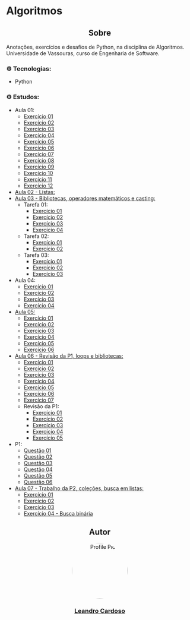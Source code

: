# Algoritmos

<div align="center">
    <h2>Sobre</h2>
</div>

Anotações, exercícios e desafios de Python, na disciplina de Algoritmos.<br>
Universidade de Vassouras, curso de Engenharia de Software.<br>

### ⚙️ Tecnologias:
* Python

### ⚙️ Estudos:
* Aula 01:
    * [Exercício 01](https://github.com/Leandro-Cardoso/STUDY-Vassouras-Algoritmos/blob/main/aula01/exercicio01.py)
    * [Exercício 02](https://github.com/Leandro-Cardoso/STUDY-Vassouras-Algoritmos/blob/main/aula01/exercicio02.py)
    * [Exercício 03](https://github.com/Leandro-Cardoso/STUDY-Vassouras-Algoritmos/blob/main/aula01/exercicio03.py)
    * [Exercício 04](https://github.com/Leandro-Cardoso/STUDY-Vassouras-Algoritmos/blob/main/aula01/exercicio04.py)
    * [Exercício 05](https://github.com/Leandro-Cardoso/STUDY-Vassouras-Algoritmos/blob/main/aula01/exercicio05.py)
    * [Exercício 06](https://github.com/Leandro-Cardoso/STUDY-Vassouras-Algoritmos/blob/main/aula01/exercicio06.py)
    * [Exercício 07](https://github.com/Leandro-Cardoso/STUDY-Vassouras-Algoritmos/blob/main/aula01/exercicio07.py)
    * [Exercício 08](https://github.com/Leandro-Cardoso/STUDY-Vassouras-Algoritmos/blob/main/aula01/exercicio08.py)
    * [Exercício 09](https://github.com/Leandro-Cardoso/STUDY-Vassouras-Algoritmos/blob/main/aula01/exercicio09.py)
    * [Exercício 10](https://github.com/Leandro-Cardoso/STUDY-Vassouras-Algoritmos/blob/main/aula01/exercicio10.py)
    * [Exercício 11](https://github.com/Leandro-Cardoso/STUDY-Vassouras-Algoritmos/blob/main/aula01/exercicio11.py)
    * [Exercício 12](https://github.com/Leandro-Cardoso/STUDY-Vassouras-Algoritmos/blob/main/aula01/exercicio12.py)
* [Aula 02 - Listas:](https://github.com/Leandro-Cardoso/STUDY-Vassouras-Algoritmos/blob/main/aula02/aula02.py)
* [Aula 03 - Bibliotecas, operadores matemáticos e casting:](https://github.com/Leandro-Cardoso/STUDY-Vassouras-Algoritmos/blob/main/aula03/aula03.py)
    * Tarefa 01:
        * [Exercício 01](https://github.com/Leandro-Cardoso/STUDY-Vassouras-Algoritmos/blob/main/aula03/exercicio01_01.py)
        * [Exercício 02](https://github.com/Leandro-Cardoso/STUDY-Vassouras-Algoritmos/blob/main/aula03/exercicio01_02.py)
        * [Exercício 03](https://github.com/Leandro-Cardoso/STUDY-Vassouras-Algoritmos/blob/main/aula03/exercicio01_03.py)
        * [Exercício 04](https://github.com/Leandro-Cardoso/STUDY-Vassouras-Algoritmos/blob/main/aula03/exercicio01_04.py)
    * Tarefa 02:
        * [Exercício 01](https://github.com/Leandro-Cardoso/STUDY-Vassouras-Algoritmos/blob/main/aula03/exercicio02_01.py)
        * [Exercício 02](https://github.com/Leandro-Cardoso/STUDY-Vassouras-Algoritmos/blob/main/aula03/exercicio02_02.py)
    * Tarefa 03:
        * [Exercício 01](https://github.com/Leandro-Cardoso/STUDY-Vassouras-Algoritmos/blob/main/aula03/exercicio03_01.py)
        * [Exercício 02](https://github.com/Leandro-Cardoso/STUDY-Vassouras-Algoritmos/blob/main/aula03/exercicio03_02.py)
        * [Exercício 03](https://github.com/Leandro-Cardoso/STUDY-Vassouras-Algoritmos/blob/main/aula03/exercicio03_03.py)
* Aula 04:
    * [Exercício 01](https://github.com/Leandro-Cardoso/STUDY-Vassouras-Algoritmos/blob/main/aula04/exercicio01.py)
    * [Exercício 02](https://github.com/Leandro-Cardoso/STUDY-Vassouras-Algoritmos/blob/main/aula04/exercicio02.py)
    * [Exercício 03](https://github.com/Leandro-Cardoso/STUDY-Vassouras-Algoritmos/blob/main/aula04/exercicio03.py)
    * [Exercício 04](https://github.com/Leandro-Cardoso/STUDY-Vassouras-Algoritmos/blob/main/aula04/exercicio04.py)
* [Aula 05:](https://github.com/Leandro-Cardoso/STUDY-Vassouras-Algoritmos/blob/main/aula05/aula05.py)
    * [Exercício 01](https://github.com/Leandro-Cardoso/STUDY-Vassouras-Algoritmos/blob/main/aula05/exercicio01.py)
    * [Exercício 02](https://github.com/Leandro-Cardoso/STUDY-Vassouras-Algoritmos/blob/main/aula05/exercicio02.py)
    * [Exercício 03](https://github.com/Leandro-Cardoso/STUDY-Vassouras-Algoritmos/blob/main/aula05/exercicio03.py)
    * [Exercício 04](https://github.com/Leandro-Cardoso/STUDY-Vassouras-Algoritmos/blob/main/aula05/exercicio04.py)
    * [Exercício 05](https://github.com/Leandro-Cardoso/STUDY-Vassouras-Algoritmos/blob/main/aula05/exercicio05.py)
    * [Exercício 06](https://github.com/Leandro-Cardoso/STUDY-Vassouras-Algoritmos/blob/main/aula05/exercicio06.py)
* [Aula 06 - Revisão da P1, loops e bibliotecas:](https://github.com/Leandro-Cardoso/STUDY-Vassouras-Algoritmos/blob/main/aula06/aula06.py)
    * [Exercício 01](https://github.com/Leandro-Cardoso/STUDY-Vassouras-Algoritmos/blob/main/aula06/exercicio01.py)
    * [Exercício 02](https://github.com/Leandro-Cardoso/STUDY-Vassouras-Algoritmos/blob/main/aula06/exercicio02.py)
    * [Exercício 03](https://github.com/Leandro-Cardoso/STUDY-Vassouras-Algoritmos/blob/main/aula06/exercicio03.py)
    * [Exercício 04](https://github.com/Leandro-Cardoso/STUDY-Vassouras-Algoritmos/blob/main/aula06/exercicio04.py)
    * [Exercício 05](https://github.com/Leandro-Cardoso/STUDY-Vassouras-Algoritmos/blob/main/aula06/exercicio05.py)
    * [Exercício 06](https://github.com/Leandro-Cardoso/STUDY-Vassouras-Algoritmos/blob/main/aula06/exercicio06.py)
    * [Exercício 07](https://github.com/Leandro-Cardoso/STUDY-Vassouras-Algoritmos/blob/main/aula06/exercicio07.py)
    * Revisão da P1:
        * [Exercício 01](https://github.com/Leandro-Cardoso/STUDY-Vassouras-Algoritmos/blob/main/aula06/revisao_p1/exercicio01.py)
        * [Exercício 02](https://github.com/Leandro-Cardoso/STUDY-Vassouras-Algoritmos/blob/main/aula06/revisao_p1/exercicio02.py)
        * [Exercício 03](https://github.com/Leandro-Cardoso/STUDY-Vassouras-Algoritmos/blob/main/aula06/revisao_p1/exercicio03.py)
        * [Exercício 04](https://github.com/Leandro-Cardoso/STUDY-Vassouras-Algoritmos/blob/main/aula06/revisao_p1/exercicio04.py)
        * [Exercício 05](https://github.com/Leandro-Cardoso/STUDY-Vassouras-Algoritmos/blob/main/aula06/revisao_p1/exercicio05.py)
* P1:
    * [Questão 01](https://github.com/Leandro-Cardoso/STUDY-Vassouras-Algoritmos/blob/main/p1/questao01.py)
    * [Questão 02](https://github.com/Leandro-Cardoso/STUDY-Vassouras-Algoritmos/blob/main/p1/questao02.py)
    * [Questão 03](https://github.com/Leandro-Cardoso/STUDY-Vassouras-Algoritmos/blob/main/p1/questao03.py)
    * [Questão 04](https://github.com/Leandro-Cardoso/STUDY-Vassouras-Algoritmos/blob/main/p1/questao04.py)
    * [Questão 05](https://github.com/Leandro-Cardoso/STUDY-Vassouras-Algoritmos/blob/main/p1/questao05.py)
    * [Questão 06](https://github.com/Leandro-Cardoso/STUDY-Vassouras-Algoritmos/blob/main/p1/questao06.py)
* [Aula 07 - Trabalho da P2, coleções, busca em listas:](https://github.com/Leandro-Cardoso/STUDY-Vassouras-Algoritmos/blob/main/aula07/aula07.py)
    * [Exercício 01](https://github.com/Leandro-Cardoso/STUDY-Vassouras-Algoritmos/blob/main/aula07/exercicio01.py)
    * [Exercício 02](https://github.com/Leandro-Cardoso/STUDY-Vassouras-Algoritmos/blob/main/aula07/exercicio02.py)
    * [Exercício 03](https://github.com/Leandro-Cardoso/STUDY-Vassouras-Algoritmos/blob/main/aula07/exercicio03.py)
    * [Exercício 04 - Busca binária](https://github.com/Leandro-Cardoso/STUDY-Vassouras-Algoritmos/blob/main/aula07/exercicio04.py)

<div align="center">
    <h2>Autor</h2>
    <a href="https://github.com/Leandro-Cardoso" target="_blank">
        <img src="https://avatars.githubusercontent.com/u/41876952?v=4" alt="Profile Pic" width="150" style="border-radius: 50%"/>
        <h3>Leandro Cardoso</h3>
    </a>
</div>
